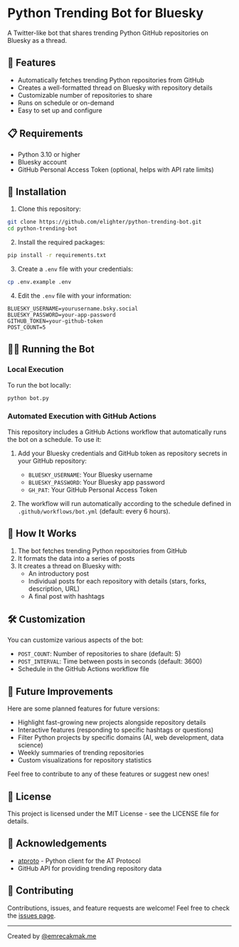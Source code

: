 # Python Trending Bot for Bluesky

A Twitter-like bot that shares trending Python GitHub repositories on Bluesky as a thread.

## 🚀 Features

- Automatically fetches trending Python repositories from GitHub
- Creates a well-formatted thread on Bluesky with repository details
- Customizable number of repositories to share
- Runs on schedule or on-demand
- Easy to set up and configure

## 📋 Requirements

- Python 3.10 or higher
- Bluesky account
- GitHub Personal Access Token (optional, helps with API rate limits)

## 🔧 Installation

1. Clone this repository:
```bash
git clone https://github.com/elighter/python-trending-bot.git
cd python-trending-bot
```

2. Install the required packages:
```bash
pip install -r requirements.txt
```

3. Create a `.env` file with your credentials:
```bash
cp .env.example .env
```

4. Edit the `.env` file with your information:
```
BLUESKY_USERNAME=yourusername.bsky.social
BLUESKY_PASSWORD=your-app-password
GITHUB_TOKEN=your-github-token
POST_COUNT=5
```

## 🏃‍♂️ Running the Bot

### Local Execution

To run the bot locally:

```bash
python bot.py
```

### Automated Execution with GitHub Actions

This repository includes a GitHub Actions workflow that automatically runs the bot on a schedule. To use it:

1. Add your Bluesky credentials and GitHub token as repository secrets in your GitHub repository:
   - `BLUESKY_USERNAME`: Your Bluesky username
   - `BLUESKY_PASSWORD`: Your Bluesky app password
   - `GH_PAT`: Your GitHub Personal Access Token

2. The workflow will run automatically according to the schedule defined in `.github/workflows/bot.yml` (default: every 6 hours).

## 📝 How It Works

1. The bot fetches trending Python repositories from GitHub
2. It formats the data into a series of posts
3. It creates a thread on Bluesky with:
   - An introductory post
   - Individual posts for each repository with details (stars, forks, description, URL)
   - A final post with hashtags

## 🛠️ Customization

You can customize various aspects of the bot:

- `POST_COUNT`: Number of repositories to share (default: 5)
- `POST_INTERVAL`: Time between posts in seconds (default: 3600)
- Schedule in the GitHub Actions workflow file

## 🚀 Future Improvements

Here are some planned features for future versions:

- Highlight fast-growing new projects alongside repository details
- Interactive features (responding to specific hashtags or questions)
- Filter Python projects by specific domains (AI, web development, data science)
- Weekly summaries of trending repositories
- Custom visualizations for repository statistics

Feel free to contribute to any of these features or suggest new ones!

## 📄 License

This project is licensed under the MIT License - see the LICENSE file for details.

## 🙏 Acknowledgements

- [atproto](https://github.com/MarshalX/atproto) - Python client for the AT Protocol
- GitHub API for providing trending repository data

## 🤝 Contributing

Contributions, issues, and feature requests are welcome! Feel free to check the [issues page](https://github.com/elighter/python-trending-bot/issues).

---

Created by [@emrecakmak.me](https://bsky.app/profile/emrecakmak.me)

